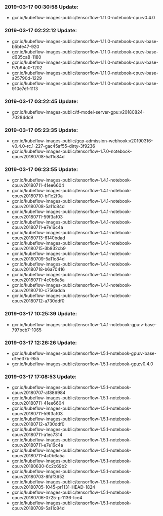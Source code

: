 ### 2019-03-17 00:30:58 Update:

- gcr.io/kubeflow-images-public/tensorflow-1.11.0-notebook-cpu:v0.4.0
### 2019-03-17 02:22:12 Update:

- gcr.io/kubeflow-images-public/tensorflow-1.11.0-notebook-cpu:v-base-b5bfe47-920
- gcr.io/kubeflow-images-public/tensorflow-1.11.0-notebook-cpu:v-base-d635ca8-1180
- gcr.io/kubeflow-images-public/tensorflow-1.11.0-notebook-cpu:v-base-97b94c0-1202
- gcr.io/kubeflow-images-public/tensorflow-1.11.0-notebook-cpu:v-base-a25790d-1229
- gcr.io/kubeflow-images-public/tensorflow-1.11.0-notebook-cpu:v-base-910e7ef-1113
### 2019-03-17 03:22:45 Update:

- gcr.io/kubeflow-images-public/tf-model-server-gpu:v20180824-70284dc9
### 2019-03-17 05:23:35 Update:

- gcr.io/kubeflow-images-public/gcp-admission-webhook:v20190316-v0.4.0-rc.1-227-gac45af55-dirty-3f9236
- gcr.io/kubeflow-images-public/tensorflow-1.7.0-notebook-cpu:v20180708-5a11c84d
### 2019-03-17 06:23:55 Update:

- gcr.io/kubeflow-images-public/tensorflow-1.4.1-notebook-cpu:v20180711-41ee6604
- gcr.io/kubeflow-images-public/tensorflow-1.4.1-notebook-cpu:v20180710-bf1c2f0a
- gcr.io/kubeflow-images-public/tensorflow-1.4.1-notebook-cpu:v20180708-5a11c84d
- gcr.io/kubeflow-images-public/tensorflow-1.4.1-notebook-cpu:v20180711-59f3af03
- gcr.io/kubeflow-images-public/tensorflow-1.4.1-notebook-cpu:v20180711-e7e16c4a
- gcr.io/kubeflow-images-public/tensorflow-1.4.1-notebook-cpu:v20180713-6140bdad
- gcr.io/kubeflow-images-public/tensorflow-1.4.1-notebook-cpu:v20180715-3b832cb9
- gcr.io/kubeflow-images-public/tensorflow-1.4.1-notebook-cpu:v20180709-5a11c84d
- gcr.io/kubeflow-images-public/tensorflow-1.4.1-notebook-cpu:v20180718-b6a70416
- gcr.io/kubeflow-images-public/tensorflow-1.4.1-notebook-cpu:v20180711-4c0b6a5a
- gcr.io/kubeflow-images-public/tensorflow-1.4.1-notebook-cpu:v20180710-c756adda
- gcr.io/kubeflow-images-public/tensorflow-1.4.1-notebook-cpu:v20180712-a730ddf0
### 2019-03-17 10:25:39 Update:

- gcr.io/kubeflow-images-public/tensorflow-1.4.1-notebook-gpu:v-base-797bcb7-1065
### 2019-03-17 12:26:26 Update:

- gcr.io/kubeflow-images-public/tensorflow-1.5.1-notebook-gpu:v-base-d1ee37b-955
- gcr.io/kubeflow-images-public/tensorflow-1.5.1-notebook-gpu:v0.4.0
### 2019-03-17 17:08:53 Update:

- gcr.io/kubeflow-images-public/tensorflow-1.5.1-notebook-cpu:v20180707-a1886984
- gcr.io/kubeflow-images-public/tensorflow-1.5.1-notebook-cpu:v20180711-41ee6604
- gcr.io/kubeflow-images-public/tensorflow-1.5.1-notebook-cpu:v20180711-59f3af03
- gcr.io/kubeflow-images-public/tensorflow-1.5.1-notebook-cpu:v20180712-a730ddf0
- gcr.io/kubeflow-images-public/tensorflow-1.5.1-notebook-cpu:v20180711-a1ec7314
- gcr.io/kubeflow-images-public/tensorflow-1.5.1-notebook-cpu:v20180711-e7e16c4a
- gcr.io/kubeflow-images-public/tensorflow-1.5.1-notebook-cpu:v20180711-4c0b6a5a
- gcr.io/kubeflow-images-public/tensorflow-1.5.1-notebook-cpu:v20180630-6c2c69b2
- gcr.io/kubeflow-images-public/tensorflow-1.5.1-notebook-cpu:v20180703-8fdf3652
- gcr.io/kubeflow-images-public/tensorflow-1.5.1-notebook-cpu:v20180705-1045-pr1131-HEAD-1824
- gcr.io/kubeflow-images-public/tensorflow-1.5.1-notebook-cpu:v20180706-0725-pr1136-fce4
- gcr.io/kubeflow-images-public/tensorflow-1.5.1-notebook-cpu:v20180709-5a11c84d
